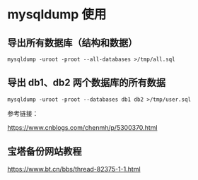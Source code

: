 # mysqldump 使用

## 导出所有数据库（结构和数据）
```
mysqldump -uroot -proot --all-databases >/tmp/all.sql
```

## 导出 db1、db2 两个数据库的所有数据
```
mysqldump -uroot -proot --databases db1 db2 >/tmp/user.sql
```



参考链接：

https://www.cnblogs.com/chenmh/p/5300370.html


## 宝塔备份网站教程

https://www.bt.cn/bbs/thread-82375-1-1.html